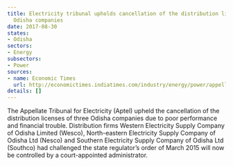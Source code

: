 ```yaml
---
title: Electricity tribunal upholds cancellation of the distribution licenses of three
  Odisha companies
date: 2017-08-30
states:
- Odisha
sectors:
- Energy
subsectors:
- Power
sources:
- name: Economic Times
  url: http://economictimes.indiatimes.com/industry/energy/power/appellate-tribunal-for-electricity-upholds-cancellation-of-licences-of-3-odisha-discoms/articleshow/60166099.cms
details: []
---
```


The Appellate Tribunal for Electricity (Aptel) upheld the cancellation of the distribution licenses of three Odisha companies due to poor performance and financial trouble. Distribution firms Western Electricity Supply Company of Odisha Limited (Wesco), North-eastern Electricity Supply Company of Odisha Ltd (Nesco) and Southern Electricity Supply Company of Odisha Ltd (Southco) had challenged the state regulator’s order of March 2015 will now be controlled by a court-appointed administrator.

